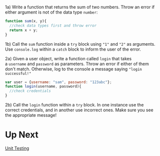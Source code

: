 

1a) Write a function that returns the sum of two numbers. Throw an error if either argument is not of the data type `number`:

```jsx
function sum(x, y){
  //check data types first and throw error
  return x + y;
}

```

1b) Call the `sum` function inside a `try` block using `"1"` and `"2"` as arguments. Use `console.log` within a `catch` block to inform the user of the error.

2a) Given a user object, write a function called `login` that takes a `username` and `password` as parameters. Throw an error if either of them don't match. Otherwise, log to the console a message saying `"login successful!"`

```jsx
var user = {username: "sam", password: "123abc"};
function login(username, password){
  //check credentials
}

```

2b) Call the `login` function within a `try` block. In one instance use the correct credentials, and in another use incorrect ones. Make sure you see the appropriate message!

# Up Next

[Unit Testing](https://www.notion.so/Unit-Testing-ed25564740c746268564d6aa48b59ed0?pvs=21)